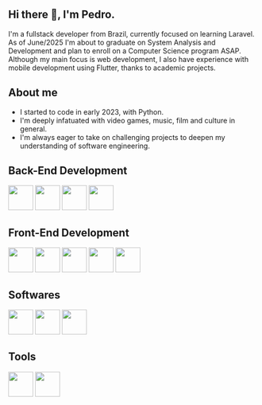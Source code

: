 ## Hi there 👋, I'm Pedro.

I'm a fullstack developer from Brazil, currently focused on learning Laravel.
</br>
As of June/2025 I'm about to graduate on System Analysis and Development and plan to enroll on a Computer Science program ASAP.
</br>
Although my main focus is web development, I also have experience with mobile development using Flutter, thanks to academic projects.
</br>

<h2>About me</h2>
<ul>
  <li>I started to code in early 2023, with Python.</li>
  <li>I'm deeply infatuated with video games, music, film and culture in general.</li>
  <li>I'm always eager to take on challenging projects to deepen my understanding of software engineering.</li>
</ul>

<h2>Back-End Development</h2>
<div display: "flex">
  <img src="https://cdn.jsdelivr.net/gh/devicons/devicon/icons/nodejs/nodejs-original.svg" width="50" />
  <img src="https://cdn.jsdelivr.net/gh/devicons/devicon/icons/laravel/laravel-original.svg" width="50" />
  <img src="https://cdn.jsdelivr.net/gh/devicons/devicon/icons/php/php-original.svg" width="50" />
  <img src="https://cdn.jsdelivr.net/gh/devicons/devicon/icons/python/python-original.svg" width="50" />
</div>

<h2>Front-End Development</h2>
<div display: "flex">
  <img src="https://cdn.jsdelivr.net/gh/devicons/devicon/icons/html5/html5-original.svg" width="50" />
  <img src="https://cdn.jsdelivr.net/gh/devicons/devicon/icons/css3/css3-original.svg" width="50" />
  <img src="https://cdn.jsdelivr.net/gh/devicons/devicon/icons/javascript/javascript-original.svg" width="50" />
  <img src="https://cdn.jsdelivr.net/gh/devicons/devicon/icons/react/react-original.svg" width="50" />
  <img src="https://cdn.jsdelivr.net/gh/devicons/devicon/icons/flutter/flutter-original.svg" width="50" />
</div>

<h2>Softwares</h2>
<div display: "flex">
  <img src="https://cdn.jsdelivr.net/gh/devicons/devicon/icons/figma/figma-original.svg" width="50" />
  <img src="https://cdn.jsdelivr.net/gh/devicons/devicon/icons/photoshop/photoshop-original.svg" width="50" />
  <img src="https://cdn.jsdelivr.net/gh/devicons/devicon/icons/vscode/vscode-original.svg" width="50" />
</div>

<h2>Tools</h2>
<div display: "flex">
  <img src="https://cdn.jsdelivr.net/gh/devicons/devicon/icons/git/git-original.svg" width="50" />
  <img src="https://cdn.jsdelivr.net/gh/devicons/devicon/icons/github/github-original.svg" width="50" />
</div>


